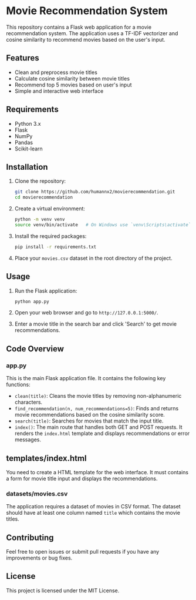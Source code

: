 # Movie Recommendation System

This repository contains a Flask web application for a movie recommendation system. The application uses a TF-IDF vectorizer and cosine similarity to recommend movies based on the user's input.

## Features

- Clean and preprocess movie titles
- Calculate cosine similarity between movie titles
- Recommend top 5 movies based on user's input
- Simple and interactive web interface

## Requirements

- Python 3.x
- Flask
- NumPy
- Pandas
- Scikit-learn

## Installation

1. Clone the repository:
    ```sh
    git clone https://github.com/humannx2/movierecommendation.git
    cd movierecommendation
    ```

2. Create a virtual environment:
    ```sh
    python -m venv venv
    source venv/bin/activate   # On Windows use `venv\Scripts\activate`
    ```

3. Install the required packages:
    ```sh
    pip install -r requirements.txt
    ```

4. Place your `movies.csv` dataset in the root directory of the project.

## Usage

1. Run the Flask application:
    ```sh
    python app.py
    ```

2. Open your web browser and go to `http://127.0.0.1:5000/`.

3. Enter a movie title in the search bar and click 'Search' to get movie recommendations.

## Code Overview

### app.py

This is the main Flask application file. It contains the following key functions:

- `clean(title)`: Cleans the movie titles by removing non-alphanumeric characters.
- `find_recommendation(n, num_recommendations=5)`: Finds and returns movie recommendations based on the cosine similarity score.
- `search(title)`: Searches for movies that match the input title.
- `index()`: The main route that handles both GET and POST requests. It renders the `index.html` template and displays recommendations or error messages.

## templates/index.html

You need to create a HTML template for the web interface. It must contains a form for movie title input and displays the recommendations.

### datasets/movies.csv

The application requires a dataset of movies in CSV format. The dataset should have at least one column named `title` which contains the movie titles.

## Contributing

Feel free to open issues or submit pull requests if you have any improvements or bug fixes.

## License

This project is licensed under the MIT License.
